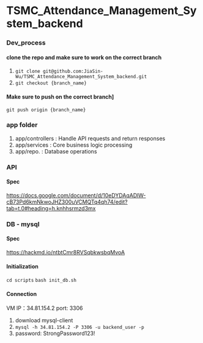 # TSMC_Attendance_Management_System_backend
### Dev_process

#### clone the repo and make sure to work on the correct branch
1. `git clone git@github.com:JiaSin-Wu/TSMC_Attendance_Management_System_backend.git`
2. `git checkout {branch_name}`

#### Make sure to push on the correct branch]
`git push origin {branch_name}`
### app folder
1. app/controllers : Handle API requests and return responses
2. app/services : 	Core business logic processing
3. app/repo. : Database operations

### API
#### Spec
https://docs.google.com/document/d/10eDYDAqADlW-cB73Pd6kmNkwoJHZ300uVCMQTq4qh74/edit?tab=t.0#heading=h.knhhsrmzd3mx
### DB - mysql
#### Spec
https://hackmd.io/ntbtCmr8RVSqbkwsbqMvoA

#### Initialization
`cd scripts`
`bash init_db.sh`

#### Connection
VM IP：34.81.154.2
port: 3306
1. download mysql-client
2.  `mysql -h 34.81.154.2 -P 3306 -u backend_user -p`
3. password: StrongPassword123!
